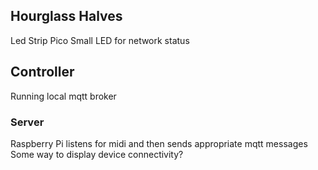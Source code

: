 ## Hourglass Halves

Led Strip
Pico
Small LED for network status

## Controller

Running local mqtt broker

### Server

Raspberry Pi
listens for midi and then sends appropriate mqtt messages
Some way to display device connectivity?
